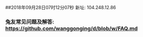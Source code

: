 ##2018年09月28日07时12分07秒 新址: 104.248.12.86
### 兔友常见问题及解答: https://github.com/wanggonging/d/blob/w/FAQ.md
